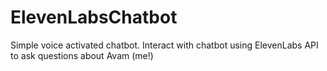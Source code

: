 # ElevenLabsChatbot

Simple voice activated chatbot.
Interact with chatbot using ElevenLabs API to ask questions about Avam (me!)
